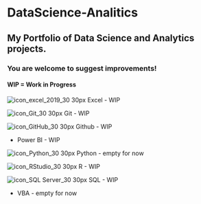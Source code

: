 # DataScience-Analitics
## My Portfolio of Data Science and Analytics projects.
### You are welcome to suggest improvements!
#### WIP = Work in Progress

 ![icon_excel_2019_30 30px](https://github.com/user-attachments/assets/16a73156-ada9-460c-860c-8c4a45bd6678) Excel - WIP
 
 ![icon_Git_30 30px](https://github.com/user-attachments/assets/3c460cd3-c49c-41a3-a298-dff1c9952d33) Git - WIP
 
 ![icon_GitHub_30 30px](https://github.com/user-attachments/assets/9bfa6ee8-89e4-401f-835d-9c4c57dc312c) Github - WIP
 
 - Power BI - WIP
 
 ![icon_Python_30 30px](https://github.com/user-attachments/assets/e67f5d54-2e11-4070-827f-ba7a2a59054a) Python - empty for now
 
 ![icon_RStudio_30 30px](https://github.com/user-attachments/assets/d20c0dcb-6c93-43a8-89dd-0483a70530a9) R - WIP
 
 ![icon_SQL Server_30 30px](https://github.com/user-attachments/assets/30fc2433-f189-4f66-a8d8-eee43c6a743d) SQL - WIP

- VBA - empty for now
